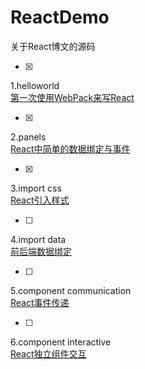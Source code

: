 # ReactDemo
关于React博文的源码

- [x] 
1.helloworld  
[第一次使用WebPack来写React](http://blog.99diary.com/2016/03/11/第一次使用WebPack来写React/)

- [x] 
2.panels  
[React中简单的数据绑定与事件](http://blog.99diary.com/2016/03/16/react中简单的数据绑定与事件/)

- [x] 
3.import css  
[React引入样式](https://blog.99diary.com/2016/10/28/react引入样式/)

- [ ] 
4.import data  
[前后端数据绑定]()

- [ ] 
5.component communication  
[React事件传递]()

- [ ] 
6.component interactive  
[React独立组件交互]()
